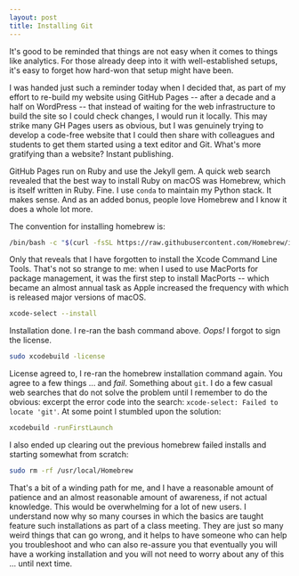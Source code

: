 ```yaml
---
layout: post
title: Installing Git
---
```


It's good to be reminded that things are not easy when it comes to things like analytics. For those already deep into it with well-established setups, it's easy to forget how hard-won that setup might have been.

I was handed just such a reminder today when I decided that, as part of my effort to re-build my website using GitHub Pages -- after a decade and a half on WordPress -- that instead of waiting for the web infrastructure to build the site so I could check changes, I would run it locally. This may strike many GH Pages users as obvious, but I was genuinely trying to develop a code-free website that I could then share with colleagues and students to get them started using a text editor and Git. What's more gratifying than a website? Instant publishing.

GitHub Pages run on Ruby and use the Jekyll gem. A quick web search revealed that the best way to install Ruby on macOS was Homebrew, which is itself written in Ruby. Fine. I use `conda` to maintain my Python stack. It makes sense. And as an added bonus, people love Homebrew and I know it does a whole lot more.

The convention for installing homebrew is:

```bash
/bin/bash -c "$(curl -fsSL https://raw.githubusercontent.com/Homebrew/install/master/install.sh)"
```

Only that reveals that I have forgotten to install the Xcode Command Line Tools. That's not so strange to me: when I used to use MacPorts for package management, it was the first step to install MacPorts -- which became an almost annual task as Apple increased the frequency with which is released major versions of macOS. 

```bash
xcode-select --install
```

Installation done. I re-ran the bash command above. *Oops!* I forgot to sign the license.

```bash
sudo xcodebuild -license
```

License agreed to, I re-ran the homebrew installation command again. You agree to a few things ... and *fail*. Something about `git`. I do a few casual web searches that do not solve the problem until I remember to do the obvious: excerpt the error code into the search: `xcode-select: Failed to locate 'git'`. At some point I stumbled upon the solution:

```bash
xcodebuild -runFirstLaunch
```

I also ended up clearing out the previous homebrew failed installs and starting somewhat from scratch:

```bash
sudo rm -rf /usr/local/Homebrew
```

That's a bit of a winding path for me, and I have a reasonable amount of patience and an almost reasonable amount of awareness, if not actual knowledge. This would be overwhelming for a lot of new users. I understand now why so many courses in which the basics are taught feature such installations as part of a class meeting. They are just so many weird things that can go wrong, and it helps to have someone who can help you troubleshoot and who can also re-assure you that eventually you will have a working installation and you will not need to worry about any of this ... until next time.